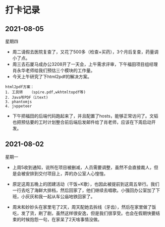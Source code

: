 # 打卡记录

## 2021-08-05

星期四

* 周二请假去医院复查了，又花了500多（检查+买药），3个月后复查，药量调小了点。
* 周三去石厦马成办公3208开了一天会，上午需求评审，下午福田项目组经理肖永华老师给我们预估三个模块的工作量。
* 今天上午研究了下html2pdf的解决方案。

```
html2pdf方案：
1. 工具转   （spire.pdf,wkhtmltopdf等)
2. Java写PDF（itext)
3. phantomjs
4. jvppeteer
```

* 下午把福田的后端代码跑起来了，并且配置了hosts，能够正常访问了。文韬也把预估要的工时计划整合前后端后发邮件给了肖老师，应该在下周启动开发。

## 2021-08-02

星期一

* 上周5收到通知，说所在项目被删减，人员需要调整，虽然不会直接裁人，但是会被安排到交付项目上，弄的办公室人心惶惶。

* 原定这周五晚上的团建活动（干饭+K歌），也因此被提前到这周五举行。我们一行去吃了海鲜大排档，然后回家了，他们继续去唱歌。小强回办公室加了下班，小灰灰和我一起从车公庙地铁回家了。

* 周末和妙妙头在家里宅了2天，周天配她去拆线（牙齿），然后在家里做了饭吃，发了货，刷了剧，虽然这样很安逸，但是我们很享受。也会在假期快要结束的时候抱怨一句，在家呆了2天啥事情没做。

  
